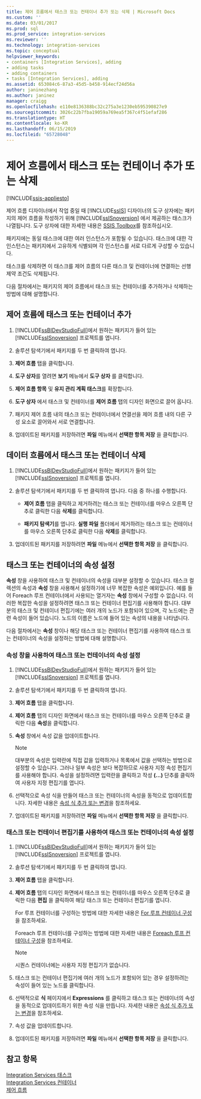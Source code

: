 ```yaml
---
title: 제어 흐름에서 태스크 또는 컨테이너 추가 또는 삭제 | Microsoft Docs
ms.custom: ''
ms.date: 03/01/2017
ms.prod: sql
ms.prod_service: integration-services
ms.reviewer: ''
ms.technology: integration-services
ms.topic: conceptual
helpviewer_keywords:
- containers [Integration Services], adding
- adding tasks
- adding containers
- tasks [Integration Services], adding
ms.assetid: 653084c6-87a3-45d5-b458-914ecf24d56a
author: janinezhang
ms.author: janinez
manager: craigg
ms.openlocfilehash: e110e8136388bc32c275a3e1230eb595390827e9
ms.sourcegitcommit: 3026c22b7fba19059a769ea5f367c4f51efaf286
ms.translationtype: HT
ms.contentlocale: ko-KR
ms.lasthandoff: 06/15/2019
ms.locfileid: "65728048"
---
```

# <a name="add-or-delete-a-task-or-a-container-in-a-control-flow"></a>제어 흐름에서 태스크 또는 컨테이너 추가 또는 삭제

[!INCLUDE[ssis-appliesto](../../includes/ssis-appliesto-ssvrpluslinux-asdb-asdw-xxx.md)]


  제어 흐름 디자이너에서 작업 중일 때 [!INCLUDE[ssIS](../../includes/ssis-md.md)] 디자이너의 도구 상자에는 패키지의 제어 흐름을 작성하기 위해 [!INCLUDE[ssISnoversion](../../includes/ssisnoversion-md.md)] 에서 제공하는 태스크가 나열됩니다. 도구 상자에 대한 자세한 내용은 [SSIS Toolbox](../../integration-services/ssis-toolbox.md)를 참조하십시오.  
  
 패키지에는 동일 태스크에 대한 여러 인스턴스가 포함될 수 있습니다. 태스크에 대한 각 인스턴스는 패키지에서 고유하게 식별되며 각 인스턴스를 서로 다르게 구성할 수 있습니다.  
  
 태스크를 삭제하면 이 태스크를 제어 흐름의 다른 태스크 및 컨테이너에 연결하는 선행 제약 조건도 삭제됩니다.  
  
 다음 절차에서는 패키지의 제어 흐름에서 태스크 또는 컨테이너를 추가하거나 삭제하는 방법에 대해 설명합니다.  
  
## <a name="add-a-task-or-a-container-to-a-control-flow"></a>제어 흐름에 태스크 또는 컨테이너 추가  
  
1.  [!INCLUDE[ssBIDevStudioFull](../../includes/ssbidevstudiofull-md.md)]에서 원하는 패키지가 들어 있는 [!INCLUDE[ssISnoversion](../../includes/ssisnoversion-md.md)] 프로젝트를 엽니다.  
  
2.  솔루션 탐색기에서 패키지를 두 번 클릭하여 엽니다.  
  
3.  **제어 흐름** 탭을 클릭합니다.  
  
4.  **도구 상자**를 열려면 **보기** 메뉴에서 **도구 상자** 를 클릭합니다.  
  
5.  **제어 흐름 항목** 및 **유지 관리 계획 태스크**를 확장합니다.  
  
6.  **도구 상자** 에서 태스크 및 컨테이너를 **제어 흐름** 탭의 디자인 화면으로 끌어 옵니다.  
  
7.  패키지 제어 흐름 내의 태스크 또는 컨테이너에서 연결선을 제어 흐름 내의 다른 구성 요소로 끌어와서 서로 연결합니다.  
  
8.  업데이트된 패키지를 저장하려면 **파일** 메뉴에서 **선택한 항목 저장** 을 클릭합니다.  
  
## <a name="delete-a-task-or-a-container-from-a-control-flow"></a>데이터 흐름에서 태스크 또는 컨테이너 삭제  
  
1.  [!INCLUDE[ssBIDevStudioFull](../../includes/ssbidevstudiofull-md.md)]에서 원하는 패키지가 들어 있는 [!INCLUDE[ssISnoversion](../../includes/ssisnoversion-md.md)] 프로젝트를 엽니다.  
  
2.  솔루션 탐색기에서 패키지를 두 번 클릭하여 엽니다. 다음 중 하나를 수행합니다.  
  
    -   **제어 흐름** 탭을 클릭하고 제거하려는 태스크 또는 컨테이너를 마우스 오른쪽 단추로 클릭한 다음 **삭제**를 클릭합니다.  
  
    -   **패키지 탐색기**를 엽니다. **실행 파일** 폴더에서 제거하려는 태스크 또는 컨테이너를 마우스 오른쪽 단추로 클릭한 다음 **삭제**를 클릭합니다.  
  
3.  업데이트된 패키지를 저장하려면 **파일** 메뉴에서 **선택한 항목 저장** 을 클릭합니다.  

## <a name="set-the-properties-of-a-task-or-container"></a>태스크 또는 컨테이너의 속성 설정
**속성** 창을 사용하여 태스크 및 컨테이너의 속성을 대부분 설정할 수 있습니다. 태스크 컬렉션의 속성과 **속성** 창을 사용해서 설정하기에 너무 복잡한 속성은 예외입니다. 예를 들어 Foreach 루프 컨테이너에서 사용되는 열거자는 **속성** 창에서 구성할 수 없습니다. 이러한 복잡한 속성을 설정하려면 태스크 또는 컨테이너 편집기를 사용해야 합니다. 대부분의 태스크 및 컨테이너 편집기에는 여러 개의 노드가 포함되어 있으며, 각 노드에는 관련 속성이 들어 있습니다. 노드의 이름은 노드에 들어 있는 속성의 내용을 나타냅니다.  
  
 다음 절차에서는 **속성** 창이나 해당 태스크 또는 컨테이너 편집기를 사용하여 태스크 또는 컨테이너의 속성을 설정하는 방법에 대해 설명합니다.  
  
### <a name="set-the-properties-of-a-task-or-container-with-the-properties-window"></a>속성 창을 사용하여 태스크 또는 컨테이너의 속성 설정  
  
1.  [!INCLUDE[ssBIDevStudioFull](../../includes/ssbidevstudiofull-md.md)]에서 원하는 패키지가 들어 있는 [!INCLUDE[ssISnoversion](../../includes/ssisnoversion-md.md)] 프로젝트를 엽니다.  
  
2.  솔루션 탐색기에서 패키지를 두 번 클릭하여 엽니다.  
  
3.  **제어 흐름** 탭을 클릭합니다.  
  
4.  **제어 흐름** 탭의 디자인 화면에서 태스크 또는 컨테이너를 마우스 오른쪽 단추로 클릭한 다음 **속성**을 클릭합니다.  
  
5.  **속성** 창에서 속성 값을 업데이트합니다.  
  
    > [!NOTE]  
    >  대부분의 속성은 입력란에 직접 값을 입력하거나 목록에서 값을 선택하는 방법으로 설정할 수 있습니다. 그러나 일부 속성은 보다 복잡하므로 사용자 지정 속성 편집기를 사용해야 합니다. 속성을 설정하려면 입력란을 클릭하고 작성 **(...)** 단추를 클릭하여 사용자 지정 편집기를 엽니다.  
  
6.  선택적으로 속성 식을 만들어 태스크 또는 컨테이너의 속성을 동적으로 업데이트합니다. 자세한 내용은 [속성 식 추가 또는 변경](../../integration-services/expressions/add-or-change-a-property-expression.md)을 참조하세요.  
  
7.  업데이트된 패키지를 저장하려면 **파일** 메뉴에서 **선택한 항목 저장** 을 클릭합니다.  
  
### <a name="set-the-properties-of-a-task-or-container-with-the-task-or-container-editor"></a>태스크 또는 컨테이너 편집기를 사용하여 태스크 또는 컨테이너의 속성 설정  
  
1.  [!INCLUDE[ssBIDevStudioFull](../../includes/ssbidevstudiofull-md.md)]에서 원하는 패키지가 들어 있는 [!INCLUDE[ssISnoversion](../../includes/ssisnoversion-md.md)] 프로젝트를 엽니다.  
  
2.  솔루션 탐색기에서 패키지를 두 번 클릭하여 엽니다.  
  
3.  **제어 흐름** 탭을 클릭합니다.  
  
4.  **제어 흐름** 탭의 디자인 화면에서 태스크 또는 컨테이너를 마우스 오른쪽 단추로 클릭한 다음 **편집** 을 클릭하여 해당 태스크 또는 컨테이너 편집기를 엽니다.  
  
     For 루프 컨테이너를 구성하는 방법에 대한 자세한 내용은 [For 루프 컨테이너 구성](https://msdn.microsoft.com/library/b9cd7ea7-b198-4a35-8b16-6acf09611ca5)을 참조하세요.  
  
     Foreach 루프 컨테이너를 구성하는 방법에 대한 자세한 내용은 [Foreach 루프 컨테이너 구성](https://msdn.microsoft.com/library/519c6f96-5e1f-47d2-b96a-d49946948c25)을 참조하세요.  
  
    > [!NOTE]  
    >  시퀀스 컨테이너에는 사용자 지정 편집기가 없습니다.  
  
5.  태스크 또는 컨테이너 편집기에 여러 개의 노드가 포함되어 있는 경우 설정하려는 속성이 들어 있는 노드를 클릭합니다.  
  
6.  선택적으로 **식** 페이지에서 **Expressions** 를 클릭하고 태스크 또는 컨테이너의 속성을 동적으로 업데이트하기 위한 속성 식을 만듭니다. 자세한 내용은 [속성 식 추가 또는 변경](../../integration-services/expressions/add-or-change-a-property-expression.md)을 참조하세요.  
  
7.  속성 값을 업데이트합니다.  
  
8.  업데이트된 패키지를 저장하려면 **파일** 메뉴에서 **선택한 항목 저장** 을 클릭합니다.  
  
## <a name="see-also"></a>참고 항목  
 [Integration Services 태스크](../../integration-services/control-flow/integration-services-tasks.md)   
 [Integration Services 컨테이너](../../integration-services/control-flow/integration-services-containers.md)   
 [제어 흐름](../../integration-services/control-flow/control-flow.md)  
  
  
